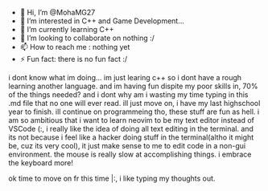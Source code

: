 - 👋 Hi, I’m @MohaMG27
- 👀 I’m interested in C++ and Game Development...
- 🌱 I’m currently learning C++ 
- 💞️ I’m looking to collaborate on nothing :/ 
- 📫 How to reach me : nothing yet
- ⚡ Fun fact: there is no fun fact :/

i dont know what im doing... im just learing c++ so i dont have a rough learning another language. and im having fun dispite my poor skills in, 70%
of the things needed? and i dont why am i wasting my time typing in this .md file that no one will ever read. ill just move on, i have my last 
highschool year to finish. ill continue on programmeing tho, these stuff are fun as hell. i am so ambitious that i want to learn neovim to be my
text editor instead of VSCode (:, i really like the idea of doing all text editing in the terminal. and its not because i feel like a hacker doing 
stuff in the terminal(altho it might be, cuz its very cool), it just make sense to me to edit code in a non-gui environment. the mouse is really 
slow at accomplishing things. i embrace the keyboard more!

ok time to move on fr this time |:, i like typing my thoughts out.

<!---
MohaMG27/MohaMG27 is a ✨ special ✨ repository because its `README.md` (this file) appears on your GitHub profile.
You can click the Preview link to take a look at your changes.
--->
